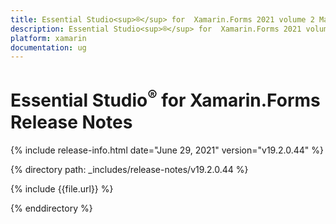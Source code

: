 ```yaml
---
title: Essential Studio<sup>®</sup> for  Xamarin.Forms 2021 volume 2 Main Release Notes  
description: Essential Studio<sup>®</sup> for  Xamarin.Forms 2021 volume 2 Main Release Notes  
platform: xamarin
documentation: ug
---
```


# Essential Studio<sup>®</sup> for  Xamarin.Forms  Release Notes  

{% include release-info.html date="June 29, 2021"  version="v19.2.0.44" %} 


{% directory path: _includes/release-notes/v19.2.0.44 %}

{% include {{file.url}} %}

{% enddirectory %}